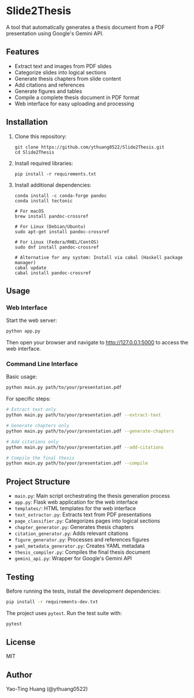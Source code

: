 # Slide2Thesis

A tool that automatically generates a thesis document from a PDF presentation using Google's Gemini API.

## Features

- Extract text and images from PDF slides
- Categorize slides into logical sections
- Generate thesis chapters from slide content
- Add citations and references
- Generate figures and tables
- Compile a complete thesis document in PDF format
- Web interface for easy uploading and processing

## Installation

1. Clone this repository:
   ```
   git clone https://github.com/ythuang0522/Slide2Thesis.git
   cd Slide2Thesis
   ```

2. Install required libraries:
   ```
   pip install -r requirements.txt
   ```

3. Install additional dependencies:
   ```
   conda install -c conda-forge pandoc
   conda install tectonic
   
   # For macOS
   brew install pandoc-crossref
   
   # For Linux (Debian/Ubuntu)
   sudo apt-get install pandoc-crossref
   
   # For Linux (Fedora/RHEL/CentOS)
   sudo dnf install pandoc-crossref
   
   # Alternative for any system: Install via cabal (Haskell package manager)
   cabal update
   cabal install pandoc-crossref
   ```

## Usage

### Web Interface

Start the web server:
```bash
python app.py
```

Then open your browser and navigate to http://127.0.0.1:5000 to access the web interface.

### Command Line Interface

Basic usage:
```bash
python main.py path/to/your/presentation.pdf
```

For specific steps:
```bash
# Extract text only
python main.py path/to/your/presentation.pdf --extract-text

# Generate chapters only
python main.py path/to/your/presentation.pdf --generate-chapters

# Add citations only
python main.py path/to/your/presentation.pdf --add-citations

# Compile the final thesis
python main.py path/to/your/presentation.pdf --compile
```

## Project Structure

- `main.py`: Main script orchestrating the thesis generation process
- `app.py`: Flask web application for the web interface
- `templates/`: HTML templates for the web interface
- `text_extractor.py`: Extracts text from PDF presentations
- `page_classifier.py`: Categorizes pages into logical sections
- `chapter_generator.py`: Generates thesis chapters
- `citation_generator.py`: Adds relevant citations
- `figure_generator.py`: Processes and references figures
- `yaml_metadata_generator.py`: Creates YAML metadata
- `thesis_compiler.py`: Compiles the final thesis document
- `gemini_api.py`: Wrapper for Google's Gemini API

## Testing

Before running the tests, install the development dependencies:

```bash
pip install -r requirements-dev.txt
```

The project uses `pytest`. Run the test suite with:

```bash
pytest
```

## License

MIT

## Author

Yao-Ting Huang (@ythuang0522) 